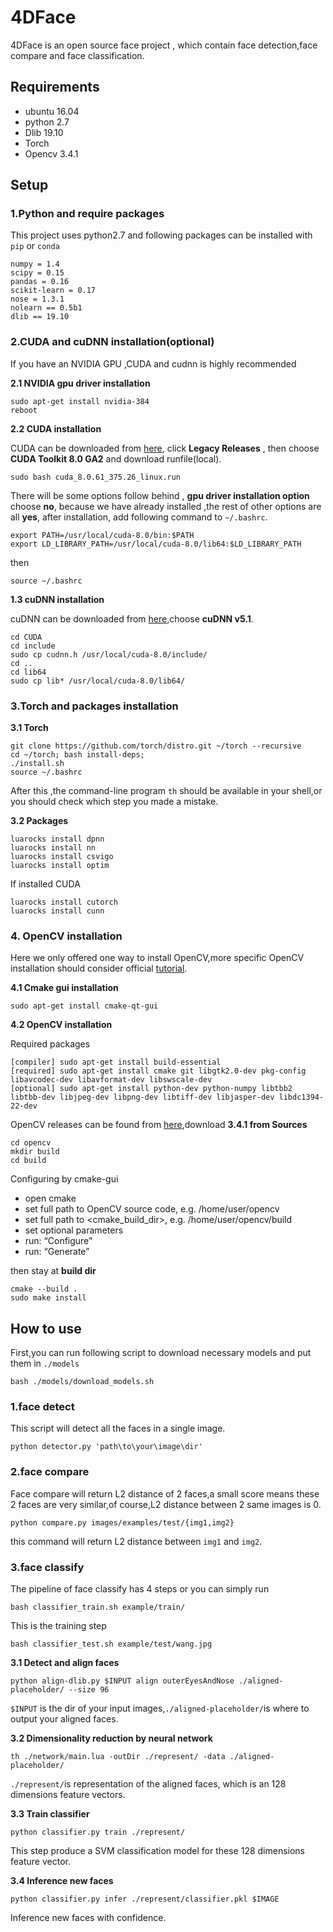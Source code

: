 # 4DFace

4DFace is an open source face project , which contain face detection,face compare and face classification. 
 
## Requirements

* ubuntu 16.04
* python 2.7
* Dlib 19.10
* Torch
* Opencv 3.4.1

## Setup

### 1.Python and require packages

This project uses python2.7 and following packages can be installed with `pip`  or  `conda`

```
numpy = 1.4
scipy = 0.15
pandas = 0.16
scikit-learn = 0.17
nose = 1.3.1
nolearn == 0.5b1
dlib == 19.10
```

### 2.CUDA and cuDNN installation(optional)

If you have an NVIDIA GPU ,CUDA and cudnn is highly recommended 

**2.1 NVIDIA gpu driver installation**
```
sudo apt-get install nvidia-384
reboot
```
**2.2 CUDA installation**

CUDA can be downloaded from [here](https://developer.nvidia.com/cuda-downloads), click **Legacy Releases** , then choose **CUDA Toolkit 8.0 GA2** and download runfile(local).

```
sudo bash cuda_8.0.61_375.26_linux.run
```

There will be some options follow behind , **gpu driver installation option** choose **no**, because we have already installed ,the rest of other options are all **yes**,
after installation, add following command to `~/.bashrc`. 

```
export PATH=/usr/local/cuda-8.0/bin:$PATH
export LD_LIBRARY_PATH=/usr/local/cuda-8.0/lib64:$LD_LIBRARY_PATH
```
then

```
source ~/.bashrc
```
**1.3 cuDNN installation**

cuDNN can be downloaded from [here](https://developer.nvidia.com/cudnn),choose **cuDNN v5.1**.

```
cd CUDA
cd include
sudo cp cudnn.h /usr/local/cuda-8.0/include/
cd ..
cd lib64
sudo cp lib* /usr/local/cuda-8.0/lib64/
```

### 3.Torch and packages installation

**3.1 Torch**

```
git clone https://github.com/torch/distro.git ~/torch --recursive
cd ~/torch; bash install-deps;
./install.sh
source ~/.bashrc
```
After this ,the command-line program `th` should be available in your shell,or you should check which step you made a mistake. 

**3.2 Packages**

```
luarocks install dpnn
luarocks install nn
luarocks install csvigo
luarocks install optim
```

If installed CUDA

```
luarocks install cutorch
luarocks install cunn

```

### 4. OpenCV installation

Here we only offered one way to install OpenCV,more specific OpenCV installation should consider official [tutorial](https://docs.opencv.org/master/d7/d9f/tutorial_linux_install.html).

**4.1 Cmake gui installation**

```
sudo apt-get install cmake-qt-gui
```

**4.2 OpenCV installation**

Required packages 

```
[compiler] sudo apt-get install build-essential
[required] sudo apt-get install cmake git libgtk2.0-dev pkg-config libavcodec-dev libavformat-dev libswscale-dev
[optional] sudo apt-get install python-dev python-numpy libtbb2 libtbb-dev libjpeg-dev libpng-dev libtiff-dev libjasper-dev libdc1394-22-dev
```

OpenCV releases can be found from [here](https://opencv.org/releases.html),download **3.4.1 from  Sources**

```
cd opencv
mkdir build
cd build
```
Configuring by cmake-gui

* open cmake
* set full path to OpenCV source code, e.g. /home/user/opencv
* set full path to <cmake_build_dir>, e.g. /home/user/opencv/build
* set optional parameters
* run: “Configure”
* run: “Generate”

then stay at **build dir**

```
cmake --build .
sudo make install 
```
## How to use

First,you can run following script to download necessary models and put them in `./models`

```
bash ./models/download_models.sh
```

### 1.face detect

This script will detect all the faces in a single image. 

```
python detector.py 'path\to\your\image\dir'
```

### 2.face compare

Face compare will return L2 distance of 2 faces,a small score means these 2 faces are very similar,of course,L2 distance between 2 same images is 0. 

```
python compare.py images/examples/test/{img1,img2}
```
this command will return L2 distance between `img1` and `img2`.

### 3.face classify

The pipeline of face classify has 4 steps or you can simply run

```
bash classifier_train.sh example/train/
```

This is the training step

```
bash classifier_test.sh example/test/wang.jpg
```

**3.1 Detect and align faces**

```
python align-dlib.py $INPUT align outerEyesAndNose ./aligned-placeholder/ --size 96
```
`$INPUT` is the dir of your input images,`./aligned-placeholder/`is where to output your aligned faces.

**3.2 Dimensionality reduction by neural network**

```
th ./network/main.lua -outDir ./represent/ -data ./aligned-placeholder/
``` 

`./represent/`is representation of the aligned faces, which is an 128 dimensions feature vectors.

**3.3 Train classifier**

```
python classifier.py train ./represent/
```
This step produce a SVM classification model for these 128 dimensions feature vector.

**3.4 Inference new faces**

```
python classifier.py infer ./represent/classifier.pkl $IMAGE
```
Inference new faces with confidence.

